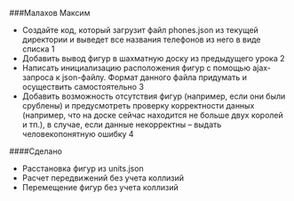 ###Малахов Максим
* Создайте код, который загрузит файл phones.json из текущей директории и выведет все названия телефонов из него в виде списка 1
* Добавить вывод фигур в шахматную доску из предыдущего урока 2
* Написать инициализацию расположения фигур с помощью ajax-запроса к json-файлу. Формат данного файла придумать и осуществить самостоятельно 3
* Добавить возможность отсутствия фигур (например, если они были срублены) и предусмотреть проверку корректности данных (например, что на доске сейчас находится не больше двух королей и тп.), в случае, если данные некорректны – выдать человекопонятную ошибку 4

####Сделано
* Расстановка фигур из units.json
* Расчет передвижений без учета коллизий
* Перемещение фигур без учета коллизий
